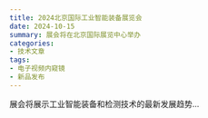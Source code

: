 ```yaml
---
title: 2024北京国际工业智能装备展览会
date: 2024-10-15
summary: 展会将在北京国际展览中心举办
categories:
- 技术文章
tags:
- 电子视频内窥镜
- 新品发布
---
```

展会将展示工业智能装备和检测技术的最新发展趋势...